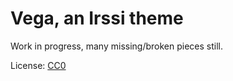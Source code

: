 Vega, an Irssi theme
====================

Work in progress, many missing/broken pieces still.

License: [CC0](http://creativecommons.org/publicdomain/zero/1.0/)
